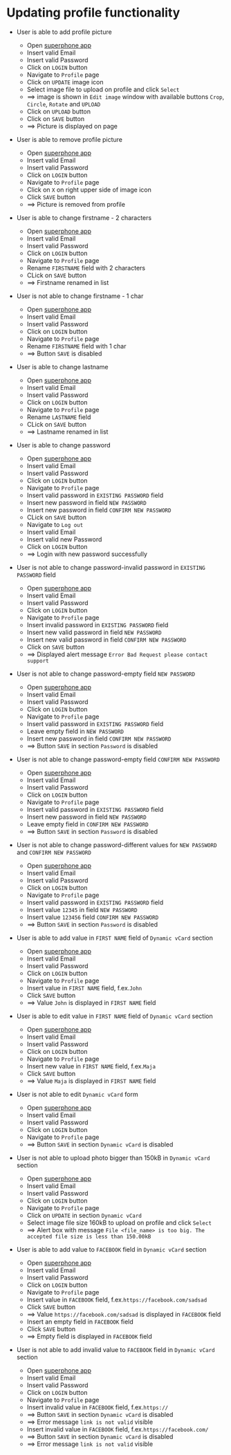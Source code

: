 # Updating profile functionality

* User is able to add profile picture
  * Open [superphone app](https://app.superphone-stage.com/login)
  * Insert valid Email 
  * Insert valid Password 
  * Click on `LOGIN` button
  * Navigate to `Profile` page
  * Click on `UPDATE` image icon
  * Select image file to upload on profile and click `Select`
  * ==> image is shown in `Edit image` window with available buttons `Crop`, `Circle`, `Rotate` and `UPLOAD`
  * Click on `UPLOAD` button
  * Click on `SAVE` button
  * ==> Picture is displayed on page

* User is able to remove profile picture
  * Open [superphone app](https://app.superphone-stage.com/login)
  * Insert valid Email 
  * Insert valid Password 
  * Click on `LOGIN` button
  * Navigate to `Profile` page
  * Click on `X` on right upper side of image icon
  * Click `SAVE` button
  * ==> Picture is removed from profile

* User is able to change firstname - 2 characters 
  * Open [superphone app](https://app.superphone-stage.com/login)
  * Insert valid Email 
  * Insert valid Password 
  * Click on `LOGIN` button
  * Navigate to `Profile` page
  * Rename `FIRSTNAME` field with 2 characters
  * CLick on `SAVE` button
  * ==> Firstname renamed in list

* User is not able to change firstname - 1 char
  * Open [superphone app](https://app.superphone-stage.com/login)
  * Insert valid Email 
  * Insert valid Password 
  * Click on `LOGIN` button
  * Navigate to `Profile` page
  * Rename `FIRSTNAME` field with 1 char
  * ==> Button `SAVE` is disabled

* User is able to change lastname
  * Open [superphone app](https://app.superphone-stage.com/login)
  * Insert valid Email 
  * Insert valid Password 
  * Click on `LOGIN` button
  * Navigate to `Profile` page
  * Rename `LASTNAME` field 
  * CLick on `SAVE` button
  * ==> Lastname renamed in list

* User is able to change password
  * Open [superphone app](https://app.superphone-stage.com/login)
  * Insert valid Email 
  * Insert valid Password 
  * Click on `LOGIN` button
  * Navigate to `Profile` page
  * Insert valid password in `EXISTING PASSWORD` field
  * Insert new password in field `NEW PASSWORD`
  * Insert new password in field `CONFIRM NEW PASSWORD`
  * CLick on `SAVE` button
  * Navigate to `Log out` 
  * Insert valid Email
  * Insert valid new Password
  * Click on `LOGIN` button
  * ==> Login with new password successfully

* User is not able to change password-invalid password in `EXISTING PASSWORD` field
  * Open [superphone app](https://app.superphone-stage.com/login)
  * Insert valid Email 
  * Insert valid Password 
  * Click on `LOGIN` button
  * Navigate to `Profile` page
  * Insert invalid password in `EXISTING PASSWORD` field
  * Insert new valid password in field `NEW PASSWORD`
  * Insert new valid password in field `CONFIRM NEW PASSWORD`
  * Click on `SAVE` button
  * ==> Displayed alert message `Error Bad Request please contact support` 

* User is not able to change password-empty field `NEW PASSWORD`
  * Open [superphone app](https://app.superphone-stage.com/login)
  * Insert valid Email 
  * Insert valid Password 
  * Click on `LOGIN` button
  * Navigate to `Profile` page
  * Insert valid password in `EXISTING PASSWORD` field
  * Leave empty field in `NEW PASSWORD`
  * Insert new password in field `CONFIRM NEW PASSWORD`
  * ==> Button `SAVE` in section `Password` is disabled

* User is not able to change password-empty field `CONFIRM NEW PASSWORD`
  * Open [superphone app](https://app.superphone-stage.com/login)
  * Insert valid Email 
  * Insert valid Password 
  * Click on `LOGIN` button
  * Navigate to `Profile` page
  * Insert valid password in `EXISTING PASSWORD` field
  * Insert new password in field `NEW PASSWORD`
  * Leave empty field in `CONFIRM NEW PASSWORD`
  * ==> Button `SAVE` in section `Password` is disabled

* User is not able to change password-different values for `NEW PASSWORD` and `CONFIRM NEW PASSWORD`
  * Open [superphone app](https://app.superphone-stage.com/login)
  * Insert valid Email 
  * Insert valid Password 
  * Click on `LOGIN` button
  * Navigate to `Profile` page
  * Insert valid password in `EXISTING PASSWORD` field
  * Insert value `12345` in field `NEW PASSWORD`
  * Insert value `123456` field `CONFIRM NEW PASSWORD`
  * ==> Button `SAVE` in section `Password` is disabled

* User is able to add value in `FIRST NAME` field of `Dynamic vCard` section
  * Open [superphone app](https://app.superphone-stage.com/login)
  * Insert valid Email 
  * Insert valid Password 
  * Click on `LOGIN` button
  * Navigate to `Profile` page
  * Insert value in `FIRST NAME` field, f.ex.`John`
  * Click `SAVE` button
  * ==> Value `John` is displayed in `FIRST NAME` field

* User is able to edit value in `FIRST NAME` field of `Dynamic vCard` section
  * Open [superphone app](https://app.superphone-stage.com/login)
  * Insert valid Email
  * Insert valid Password
  * Click on `LOGIN` button
  * Navigate to `Profile` page
  * Insert new value  in `FIRST NAME` field, f.ex.`Maja`
  * Click `SAVE` button
  * ==> Value `Maja` is displayed in `FIRST NAME` field
  
* User is not able to edit `Dynamic vCard` form
  * Open [superphone app](https://app.superphone-stage.com/login)
  * Insert valid Email 
  * Insert valid Password 
  * Click on `LOGIN` button
  * Navigate to `Profile` page
  * ==> Button `SAVE` in section `Dynamic vCard` is disabled

* User is not able to upload photo bigger than 150kB in `Dynamic vCard` section
  * Open [superphone app](https://app.superphone-stage.com/login)
  * Insert valid Email 
  * Insert valid Password 
  * Click on `LOGIN` button
  * Navigate to `Profile` page
  * Click on `UPDATE` in section `Dynamic vCard`
  * Select image file size 160kB to upload on profile and click `Select`
  * ==> Alert box with message `File <file_name> is too big. The accepted file size is less than 150.00kB`
  
* User is able to add value to `FACEBOOK` field in `Dynamic vCard` section
  * Open [superphone app](https://app.superphone-stage.com/login)
  * Insert valid Email
  * Insert valid Password
  * Click on `LOGIN` button
  * Navigate to `Profile` page
  * Insert value in `FACEBOOK` field, f.ex.`https://facebook.com/sadsad`
  * Click `SAVE` button
  * ==> Value `https://facebook.com/sadsad` is displayed in `FACEBOOK` field
  * Insert an empty field in `FACEBOOK` field
  * Click `SAVE` button
  * ==> Empty field is displayed in `FACEBOOK` field

* User is not able to add invalid value to `FACEBOOK` field in `Dynamic vCard` section
  * Open [superphone app](https://app.superphone-stage.com/login)
  * Insert valid Email
  * Insert valid Password
  * Click on `LOGIN` button
  * Navigate to `Profile` page
  * Insert invalid value in `FACEBOOK` field, f.ex.`https://`
  * ==> Button `SAVE` in section `Dynamic vCard` is disabled
  * ==> Error message  `link is not valid` visible
  * Insert invalid value in `FACEBOOK` field, f.ex.`https://facebook.com/`
  * ==> Button `SAVE` in section `Dynamic vCard` is disabled
  * ==> Error message  `link is not valid` visible